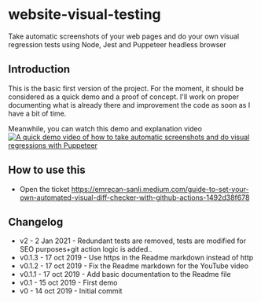 
# website-visual-testing
Take automatic screenshots of your web pages and do your own visual regression tests using Node, Jest and Puppeteer headless browser

## Introduction
This is the basic first version of the project. For the moment, it should be considered as a quick demo and a proof of concept. I'll work on proper documenting what is already there and improvement the code as soon as I have a bit of time.

Meanwhile, you can watch this demo and explanation video
[![A quick demo video of how to take automatic screenshots and do visual regressions with Puppeteer](https://img.youtube.com/vi/uIOAcS64vYU/0.jpg)](https://www.youtube.com/watch?v=uIOAcS64vYU "A quick demo of how to take automatic screenshots and do visual regressions with Puppeteer")

## How to use this
* Open the ticket https://emrecan-sanli.medium.com/guide-to-set-your-own-automated-visual-diff-checker-with-github-actions-1492d38f678

## Changelog
* v2      - 2 Jan 2021  -  Redundant tests are removed, tests are modified for SEO purposes+git action logic is added..
* v0.1.3  -   17 oct 2019 - Use https in the Readme markdown instead of http
* v0.1.2  -   17 oct 2019 - Fix the Readme markdown for the YouTube video
* v0.1.1  -   17 oct 2019 - Add basic documentation to the Readme file
* v0.1    -   15 oct 2019 - First demo
* v0      -   14 oct 2019 - Initial commit
